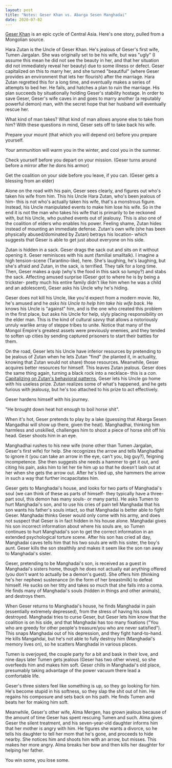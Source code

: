 ```yaml
---
layout: post
title: "Notes: Geser Khan vs. Abarga Sesen Manghadai"
date: 2020-07-02
---
```


[Geser Khan](https://en.wikipedia.org/wiki/Epic_of_King_Gesar) is an epic cycle of Central Asia. Here's one story, pulled from a Mongolian source.

Hara Zutan is the Uncle of Geser Khan. He's jealous of Geser's first wife, Tumen Jargalan. She was originally set to be his wife, but was "ugly" (I assume this mean he did not see the beauty in her, and that her situation did not immediately reveal her beauty) due to some illness or defect. Geser capitalized on this to marry her, and she turned "beautiful" (where Geser provides an environment that lets her flourish) after the marriage. Hara Zutan regretted this for a long time, and eventually makes a series of attempts to bed her. He fails, and hatches a plan to ruin the marriage. His plan succeeds by situationally holding Geser's stability hostage. In order to save Geser, Geser's wife caves in and goes to marry another (a reputably powerful demon) man, with the secret hope that her husband will eventually rescue her. 

What kind of man takes?
What kind of man allows anyone else to take from him?
With these questions in mind, Geser sets off to take back his wife. 

Prepare your mount (that which you will depend on) before you prepare yourself.

Your ammunition will warm you in the winter, and cool you in the summer. 

Check yourself before you depart on your mission. (Geser turns around before a mirror after he dons his armor)

Get the coalition on your side before you leave, if you can. (Geser gets a blessing from an elder)

Alone on the road with his pain, Geser sees clearly, and figures out who's taken his wife from him. This his Uncle Hara Zutan, who's been jealous of him- this is not who's actually taken his wife, that's a monstrous figure. Instead, his Uncle manipulated events to make him lose his wife. So in the end it is not the man who takes his wife that is primarily to be reckoned with, but his Uncle, who pushed events out of jealousy. This is also one of the coalition of elders who enables his power. Feeling shame, Zutan hides instead of mounting an immediate defense. Zutan's own wife (she has been physically abused/dominated by Zutan) betrays his location- which suggests that Geser is able to get just about everyone on his side. 

Zutan is hidden in a sack. Geser drags the sack out and sits on it without opening it. Geser reminisces with his aunt (familial smalltalk). I imagine a high tension-scene (Tarantino-like), here. She's laughing, he's laughing, but she's afraid and Zutan, in the sack, is terrified. They talk for a long time. Then, Geser makes a quip (why's the food in this sack so lumpy?) and stabs the sack. Affecting amused surprise (Geser got to where he is by being a trickster- pretty much his entire family didn't like him when he was a child and an adolescent), Geser asks his Uncle why he's hiding. 

Geser does not kill his Uncle, like you'd expect from a modern movie. No, he's amused and he _asks his Uncle to help him take his wife back_. He knows his Uncle is "against" him, and is the one who created this problem in the first place, but asks his Uncle for help, slyly placing responsibility on the elder man. This is the kind of cultural savvy that allows a notoriously unruly warlike array of steppe tribes to unite. Notice that many of the Mongol Empire's greatest assets were previously enemies, and they tended to soften up cities by sending captured prisoners to start their battles for them.

On the road, Geser lets his Uncle have inferior resources by pretending to be jealous of Zutan when he lets Zutan "find" (he planted it, in actuality, knowing that Zutan would not share) those resources. Meanwhile, Geser acquires better resources for himself. This leaves Zutan jealous. Geser does the same thing again, turning a black rock into a necklace- this is a _con_. [Capitalizing on Zutan's behavioral patterns](https://tvtropes.org/pmwiki/pmwiki.php/Main/BatmanGambit), Geser lets his Uncle go home with his useless prize. Zutan realizes some of what's happened, and he gets furious with jealousy, but he's too attached to his prize to act effectively. 

Geser hardens himself with his journey.

"He brought down heat hot enough to boil horse shit".

When it's hot, Geser pretends to play by a lake (guessing that Abarga Sesen Mangadhai will show up there, given the heat). Manghadhai, thinking him harmless and unskilled, challenges him to shoot a piece of horse shit off his head. Geser shoots him in an eye. 

Manghadhai rushes to his new wife (none other than Tumen Jargalan, Geser's first wife) for help. She recognizes the arrow and tells Manghadhai to ignore it (you can take an arrow in the eye, can't you, big guy?), feigning incompetence. She then suggests she needs a hammer to get it out, and citing his pain, asks him to let her tie him up so that he doesn't lash out at her when she gets the arrow out. After he's tied up, she hammers the arrow in such a way that further incapacitates him. 

Geser gets to Manghadai's house, and looks for two parts of Manghadai's soul (we can think of these as parts of himself- they typically have a three-part soul, this demon has many souls- or many parts). He asks Tumen to hurt Manghadai's son, and to use his cries of pain tell Manghadai that his son wants his father's souls intact, so that Manghadai is better able to fight Geser. Manghadai thinks Geser would only come with his army, and does not suspect that Geser is in fact hidden in his house alone. Manghadai gives  his son incorrect information about where his souls are, so Tumen continues to hurt Manghadai's son to get the correct information in an extended psychological torture scene. After his son has cried all day, Manghadai caves tells him that his two souls are with his sister, the boy's aunt. Geser kills the son stealthily and makes it seem like the son ran away to Manghadai's sister. 

Geser, pretending to be Manghadai's son, is received as a guest in Manghadai's sisters home, though he does not actually eat anything offered (you don't want to actually be a demon's guest). She offers him (thinking he's her nephew) sustenance (in the form of her breastmilk) to defeat himself. He sucks on her titty and takes so much that she falls into a coma. He finds many of Manghadai's souls (hidden in things and other animals), and destroys them. 

When Geser returns to Manghadai's house, he finds Manghadai in pain (essentially extremely depressed), from the stress of having his souls destroyed. Manghadai tries to curse Geser, but Geser lets him know that the coalition is on his side, and that Manghadai has too many fixations ("You who are greedy for other people's treasure/you who are never satisfied"). This snaps Manghadai out of his depression, and they fight hand-to-hand. He kills Mangahdai, but he's not able to fully destroy him (Manghadai's memory lives on), so he scatters Manghadai in various places.

Tumen is overjoyed, the couple party for a bit and bask in their love, and nine days later Tumen gets jealous (Geser has two other wives), so she overfeeds him and makes him soft. Geser chills in Manghadai's old place, presumably taking advantage of the power vacuum there lead a comfortable life.

Geser's three sisters feel like something is up, so they go looking for him. He's become stupid in his softness, so they slap the shit out of him. He regains his composure and sets back on his path. He finds Tumen and beats her for making him soft. 

Meanwhile, Geser's other wife, Alma Mergen, has grown jealous because of the amount of time Geser has spent rescuing Tumen and such. Alma gives Geser the silent treatment, and his seven-year-old daughter informs him that her mother is angry with him. He figures she wants a divorce, so he tells his daughter to tell her mom that he's gone, and proceeds to hide nearby. She notices him and shoots him with an arrow, but misses. This makes her more angry. Alma breaks her bow and then kills her daughter for helping her father. 

You win some, you lose some.




